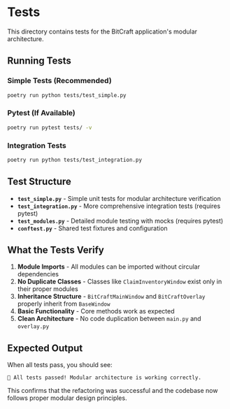 # Tests

This directory contains tests for the BitCraft application's modular architecture.

## Running Tests

### Simple Tests (Recommended)
```bash
poetry run python tests/test_simple.py
```

### Pytest (If Available)
```bash
poetry run pytest tests/ -v
```

### Integration Tests
```bash
poetry run python tests/test_integration.py
```

## Test Structure

- **`test_simple.py`** - Simple unit tests for modular architecture verification
- **`test_integration.py`** - More comprehensive integration tests (requires pytest)
- **`test_modules.py`** - Detailed module testing with mocks (requires pytest)
- **`conftest.py`** - Shared test fixtures and configuration

## What the Tests Verify

1. **Module Imports** - All modules can be imported without circular dependencies
2. **No Duplicate Classes** - Classes like `ClaimInventoryWindow` exist only in their proper modules
3. **Inheritance Structure** - `BitCraftMainWindow` and `BitCraftOverlay` properly inherit from `BaseWindow`
4. **Basic Functionality** - Core methods work as expected
5. **Clean Architecture** - No code duplication between `main.py` and `overlay.py`

## Expected Output

When all tests pass, you should see:
```
🎉 All tests passed! Modular architecture is working correctly.
```

This confirms that the refactoring was successful and the codebase now follows proper modular design principles.
